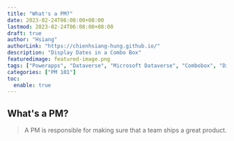 ```yaml
---
title: "What's a PM?"
date: 2023-02-24T06:08:00+08:00
lastmod: 2023-02-24T06:08:00+08:00
draft: true
author: "Hsiang"
authorLink: "https://chienhsiang-hung.github.io/"
description: "Display Dates in a Combo Box"
featuredimage: featured-image.png
tags: ["Powerapps", "Dataverse", "Microsoft Dataverse", "Combobox", "Distinct"]
categories: ["PM 101"]
toc:
  enable: true
---
```

## What's a PM?
> A PM is responsible for making sure that a team ships a great product.

